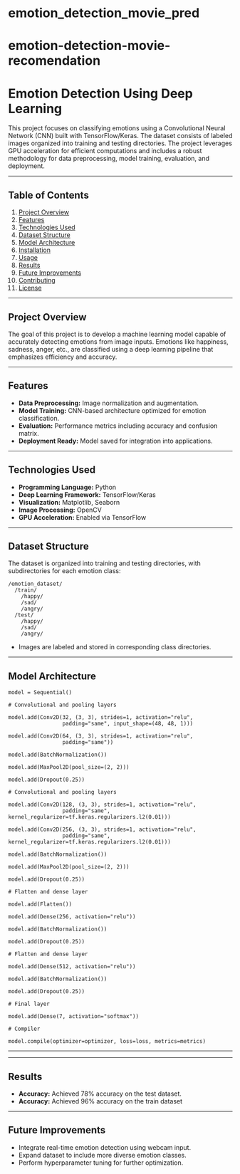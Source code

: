 # emotion_detection_movie_pred
# emotion-detection-movie-recomendation
# Emotion Detection Using Deep Learning

This project focuses on classifying emotions using a Convolutional Neural Network (CNN) built with TensorFlow/Keras. The dataset consists of labeled images organized into training and testing directories. The project leverages GPU acceleration for efficient computations and includes a robust methodology for data preprocessing, model training, evaluation, and deployment.

---

## **Table of Contents**
1. [Project Overview](#project-overview)
2. [Features](#features)
3. [Technologies Used](#technologies-used)
4. [Dataset Structure](#dataset-structure)
5. [Model Architecture](#model-architecture)
6. [Installation](#installation)
7. [Usage](#usage)
8. [Results](#results)
9. [Future Improvements](#future-improvements)
10. [Contributing](#contributing)
11. [License](#license)

---

## **Project Overview**
The goal of this project is to develop a machine learning model capable of accurately detecting emotions from image inputs. Emotions like happiness, sadness, anger, etc., are classified using a deep learning pipeline that emphasizes efficiency and accuracy.

---

## **Features**
- **Data Preprocessing:** Image normalization and augmentation.
- **Model Training:** CNN-based architecture optimized for emotion classification.
- **Evaluation:** Performance metrics including accuracy and confusion matrix.
- **Deployment Ready:** Model saved for integration into applications.

---

## **Technologies Used**
- **Programming Language:** Python
- **Deep Learning Framework:** TensorFlow/Keras
- **Visualization:** Matplotlib, Seaborn
- **Image Processing:** OpenCV
- **GPU Acceleration:** Enabled via TensorFlow

---

## **Dataset Structure**
The dataset is organized into training and testing directories, with subdirectories for each emotion class:
```
/emotion_dataset/
  /train/
    /happy/
    /sad/
    /angry/
  /test/
    /happy/
    /sad/
    /angry/
```
- Images are labeled and stored in corresponding class directories.

---

## **Model Architecture**
    model = Sequential()

    # Convolutional and pooling layers

    model.add(Conv2D(32, (3, 3), strides=1, activation="relu",
                     padding="same", input_shape=(48, 48, 1)))

    model.add(Conv2D(64, (3, 3), strides=1, activation="relu",
                     padding="same"))

    model.add(BatchNormalization())

    model.add(MaxPool2D(pool_size=(2, 2)))

    model.add(Dropout(0.25))

    # Convolutional and pooling layers

    model.add(Conv2D(128, (3, 3), strides=1, activation="relu",
                     padding="same", kernel_regularizer=tf.keras.regularizers.l2(0.01)))

    model.add(Conv2D(256, (3, 3), strides=1, activation="relu",
                     padding="same", kernel_regularizer=tf.keras.regularizers.l2(0.01)))

    model.add(BatchNormalization())

    model.add(MaxPool2D(pool_size=(2, 2)))

    model.add(Dropout(0.25))

    # Flatten and dense layer

    model.add(Flatten())

    model.add(Dense(256, activation="relu"))

    model.add(BatchNormalization())

    model.add(Dropout(0.25))

    # Flatten and dense layer

    model.add(Dense(512, activation="relu"))

    model.add(BatchNormalization())

    model.add(Dropout(0.25))

    # Final layer

    model.add(Dense(7, activation="softmax"))

    # Compiler

    model.compile(optimizer=optimizer, loss=loss, metrics=metrics)

---


---

## **Results**
- **Accuracy:** Achieved 78% accuracy on the test dataset.
- **Accuracy:** Achieved 96% accuracy on the train dataset

---

## **Future Improvements**
- Integrate real-time emotion detection using webcam input.
- Expand dataset to include more diverse emotion classes.
- Perform hyperparameter tuning for further optimization.

